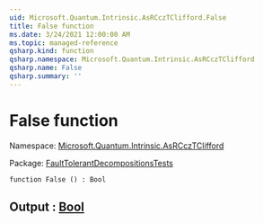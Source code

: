 ```yaml
---
uid: Microsoft.Quantum.Intrinsic.AsRCczTClifford.False
title: False function
ms.date: 3/24/2021 12:00:00 AM
ms.topic: managed-reference
qsharp.kind: function
qsharp.namespace: Microsoft.Quantum.Intrinsic.AsRCczTClifford
qsharp.name: False
qsharp.summary: ''
---
```


# False function

Namespace: [Microsoft.Quantum.Intrinsic.AsRCczTClifford](xref:Microsoft.Quantum.Intrinsic.AsRCczTClifford)

Package: [FaultTolerantDecompositionsTests](https://nuget.org/packages/FaultTolerantDecompositionsTests)




```qsharp
function False () : Bool
```


## Output : [Bool](xref:microsoft.quantum.lang-ref.bool)

